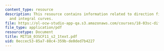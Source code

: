 ```yaml
---
content_type: resource
description: This resource contains information related to direction fields, isoclines,
  and integral curves.
file: https://ol-ocw-studio-app-qa.s3.amazonaws.com/courses/18-03sc-differential-equations-fall-2011/0eccec5385a788c4359bde0ded7b4227_MIT18_03SCF11_s2_1text.pdf
file_type: application/pdf
resourcetype: Document
title: MIT18_03SCF11_s2_1text.pdf
uid: 0eccec53-85a7-88c4-359b-de0ded7b4227
---
```

